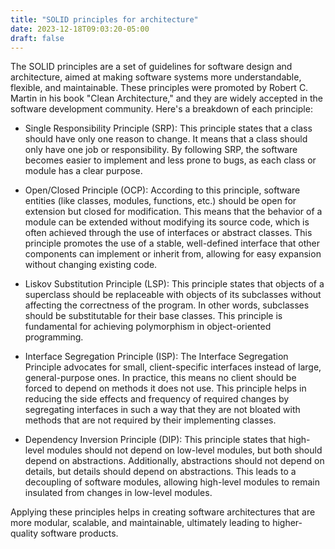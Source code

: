 ```yaml
---
title: "SOLID principles for architecture"
date: 2023-12-18T09:03:20-05:00
draft: false
---
```

The SOLID principles are a set of guidelines for software design and architecture, aimed at making software systems more understandable, flexible, and maintainable. These principles were promoted by Robert C. Martin in his book "Clean Architecture," and they are widely accepted in the software development community. Here's a breakdown of each principle:

- Single Responsibility Principle (SRP): This principle states that a class should have only one reason to change. It means that a class should only have one job or responsibility. By following SRP, the software becomes easier to implement and less prone to bugs, as each class or module has a clear purpose.

- Open/Closed Principle (OCP): According to this principle, software entities (like classes, modules, functions, etc.) should be open for extension but closed for modification. This means that the behavior of a module can be extended without modifying its source code, which is often achieved through the use of interfaces or abstract classes. This principle promotes the use of a stable, well-defined interface that other components can implement or inherit from, allowing for easy expansion without changing existing code.

- Liskov Substitution Principle (LSP): This principle states that objects of a superclass should be replaceable with objects of its subclasses without affecting the correctness of the program. In other words, subclasses should be substitutable for their base classes. This principle is fundamental for achieving polymorphism in object-oriented programming.

- Interface Segregation Principle (ISP): The Interface Segregation Principle advocates for small, client-specific interfaces instead of large, general-purpose ones. In practice, this means no client should be forced to depend on methods it does not use. This principle helps in reducing the side effects and frequency of required changes by segregating interfaces in such a way that they are not bloated with methods that are not required by their implementing classes.

- Dependency Inversion Principle (DIP): This principle states that high-level modules should not depend on low-level modules, but both should depend on abstractions. Additionally, abstractions should not depend on details, but details should depend on abstractions. This leads to a decoupling of software modules, allowing high-level modules to remain insulated from changes in low-level modules.

Applying these principles helps in creating software architectures that are more modular, scalable, and maintainable, ultimately leading to higher-quality software products.